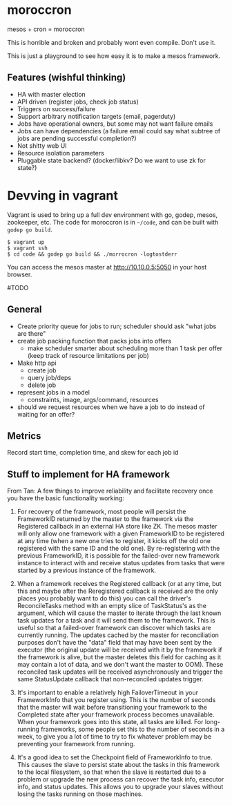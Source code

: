 # moroccron
mesos + cron = moroccron

This is horrible and broken and probably wont even compile. Don't use it.

This is just a playground to see how easy it is to make a mesos framework.

## Features (wishful thinking)

* HA with master election
* API driven (register jobs, check job status)
* Triggers on success/failure
* Support arbitrary notification targets (email, pagerduty)
* Jobs have operational owners, but some may not want failure emails
* Jobs can have dependencies (a failure email could say what subtree of jobs are pending successful completion?)
* Not shitty web UI
* Resource isolation parameters
* Pluggable state backend? (docker/libkv? Do we want to use zk for state?)

# Devving in vagrant

Vagrant is used to bring up a full dev environment with go, godep, mesos, zookeeper, etc. The code for moroccron is in `~/code`, and can be built with `godep go build`.

```
$ vagrant up
$ vagrant ssh
$ cd code && godep go build && ./morrocron -logtostderr
```

You can access the mesos master at http://10.10.0.5:5050 in your host browser.


#TODO

## General

* Create priority queue for jobs to run; scheduler should ask "what jobs are there"
* create job packing function that packs jobs into offers
  * make scheduler smarter about scheduling more than 1 task per offer (keep track of resource limitations per job)
* Make http api
  * create job
  * query job/deps
  * delete job
* represent jobs in a model
  * constraints, image, args/command, resources
* should we request resources when we have a job to do instead of waiting for an offer?

## Metrics

Record start time, completion time, and skew for each job id

## Stuff to implement for HA framework
From Tan:
A few things to improve reliability and facilitate recovery once you have the basic functionality working:
1. For recovery of the framework, most people will persist the FrameworkID returned by the master to the framework via the Registered callback in an external HA store like ZK.  The mesos master will only allow one framework with a given FrameworkID to be registered at any time (when a new one tries to register, it kicks off the old one registered with the same ID and the old one).  By re-registering with the previous FrameworkID, it is possible for the failed-over new framework instance to interact with and receive status updates from tasks that were started by a previous instance of the framework.

2. When a framework receives the Registered callback (or at any time, but this and maybe after the Reregistered callback is received are the only places you probably want to do this) you can call the driver's ReconcileTasks method with an empty slice of TaskStatus's as the argument, which will cause the master to iterate through the last known task updates for a task and it will send them to the framework.  This is useful so that a failed-over framework can discover which tasks are currently running.  The updates cached by the master for reconciliation purposes don't have the "data" field that may have been sent by the executor (the original update will be received with it by the framework if the framework is alive, but the master deletes this field for caching as it may contain a lot of data, and we don't want the master to OOM).  These reconciled task updates will be received asynchronously and trigger the same StatusUpdate callback that non-reconciled updates trigger.

3. It's important to enable a relatively high FailoverTimeout in your FrameworkInfo that you register using.  This is the number of seconds that the master will wait before transitioning your framework to the Completed state after your framework process becomes unavailable.  When your framework goes into this state, all tasks are killed.  For long-running frameworks, some people set this to the number of seconds in a week, to give you a lot of time to try to fix whatever problem may be preventing your framework from running.

4. It's a good idea to set the Checkpoint field of FrameworkInfo to true.  This causes the slave to persist state about the tasks in this framework to the local filesystem, so that when the slave is restarted due to a problem or upgrade the new process can recover the task info, executor info, and status updates.  This allows you to upgrade your slaves without losing the tasks running on those machines.

